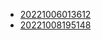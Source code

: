 - [20221006013612](/zet/20221006013612/README.md)
- [20221008195148](/zet/20221008195148/README.md)
